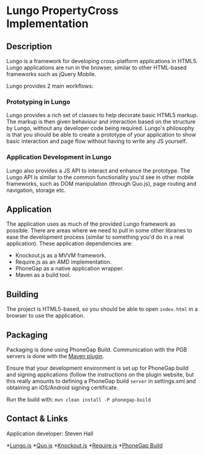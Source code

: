 # Lungo PropertyCross Implementation

## Description
Lungo is a framework for developing cross-platform applications in HTML5.
Lungo applications are run in the browser, similar to other HTML-based 
frameworks such as jQuery Mobile.

Lungo provides 2 main workflows:
### Prototyping in Lungo
Lungo provides a rich set of classes to help decorate basic HTML5 markup. The
markup is then given behaviour and interaction based on the structure by Lungo,
without any developer code being required. Lungo's philosophy is that you should
be able to create a prototype of your application to show basic interaction and
page flow without having to write any JS yourself.

### Application Development in Lungo
Lungo also provides a JS API to interact and enhance the prototype. The Lungo
API is similar to the common functionality you'd see in other mobile frameworks,
such as DOM manipulation (through Quo.js), page routing and navigation, storage
 etc.

## Application
The application uses as much of the provided Lungo framework as possible.
There are areas where we need to pull in some other libraries to ease the
development process (similar to something you'd do in a real application).
These application dependencies are:
* Knockout.js as a MVVM framework.
* Require.js as an AMD implementation.
* PhoneGap as a native application wrapper.
* Maven as a build tool.

## Building
The project is HTML5-based, so you should be able to open `index.html` in a
browser to use the application.

## Packaging
Packaging is done using PhoneGap Build. Communication with the PGB servers
is done with the [Maven plugin](http://chrisprice.github.io/phonegap-build/phonegap-build-maven-plugin).

Ensure that your development environment is set up for PhoneGap build and
signing applications (follow the instructions on the plugin website, but this
really amounts to defining a PhoneGap build `server` in settings.xml and
obtaining an iOS/Android signing certificate.

Run the build with:
`mvn clean install -P phonegap-build`

## Contact & Links
Application developer: Steven Hall

*[Lungo.js](http://lungo.tapquo.com/)
*[Quo.js](http://quojs.tapquo.com/)
*[Knockout.js](http://knockoutjs.com/)
*[Require.js](http://requirejs.org/)
*[PhoneGap Build](https://build.phonegap.com/apps)
